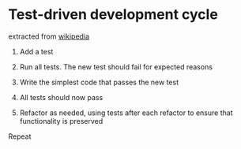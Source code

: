 # Test-driven development cycle
extracted from [wikipedia](https://en.wikipedia.org/wiki/Test-driven_development)

1. Add a test
  
2. Run all tests. The new test should fail for expected reasons
    
3. Write the simplest code that passes the new test
    
4. All tests should now pass
    
5. Refactor as needed, using tests after each refactor to ensure that functionality is preserved
    
Repeat
